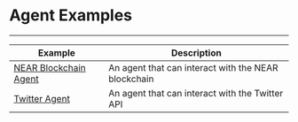 # Agent Examples
---

| Example | Description |
| --- | --- |
| [NEAR Blockchain Agent](near-blockhain-agent.md) | An agent that can interact with the NEAR blockchain |
| [Twitter Agent](twitter-agent.md) | An agent that can interact with the Twitter API |